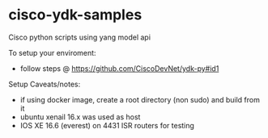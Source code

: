# cisco-ydk-samples
Cisco python scripts using yang model api

To setup your enviroment:
  - follow steps @ https://github.com/CiscoDevNet/ydk-py#id1

Setup Caveats/notes:
  - if using docker image, create a root directory (non sudo) and build from it
  - ubuntu xenail 16.x was used as host
  - IOS XE 16.6 (everest) on 4431 ISR routers for testing
